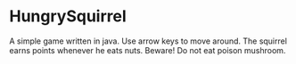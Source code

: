 # HungrySquirrel
A simple game written in java. 
Use arrow keys to move around.
The squirrel earns points whenever he eats nuts.
Beware! Do not eat poison mushroom.

